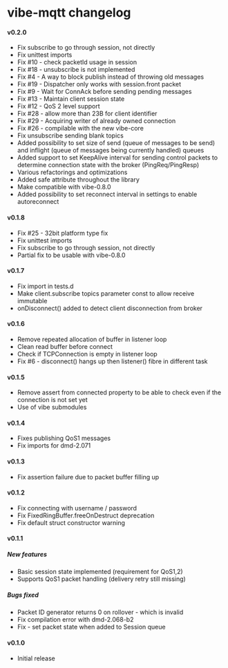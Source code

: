 vibe-mqtt changelog
===================

#### v0.2.0
- Fix subscribe to go through session, not directly
- Fix unittest imports
- Fix #10 - check packetId usage in session
- Fix #18 - unsubscribe is not implemented
- Fix #4 - A way to block publish instead of throwing old messages
- Fix #19 - Dispatcher only works with session.front packet
- Fix #9 - Wait for ConnAck before sending pending messages
- Fix #13 - Maintain client session state
- Fix #12 - QoS 2 level support
- Fix #28 - allow more than 23B for client identifier
- Fix #29 - Acquiring writer of already owned connection
- Fix #26 - compilable with the new vibe-core
- Fix unsubscribe sending blank topics
- Added possibility to set size of send (queue of messages to be send) and inflight (queue of messages being currently handled) queues
- Added support to set KeepAlive interval for sending control packets to determine connection state with the broker (PingReq/PingResp)
- Various refactorings and optimizations
- Added safe attribute throughout the library
- Make compatible with vibe-0.8.0
- Added possibility to set reconnect interval in settings to enable autoreconnect

#### v0.1.8
- Fix #25 - 32bit platform type fix
- Fix unittest imports
- Fix subscribe to go through session, not directly
- Partial fix to be usable with vibe-0.8.0

#### v0.1.7
- Fix import in tests.d
- Make client.subscribe topics parameter const to allow receive immutable
- onDisconnect() added to detect client disconnection from broker

#### v0.1.6
- Remove repeated allocation of buffer in listener loop
- Clean read buffer before connect
- Check if TCPConnection is empty in listener loop
- Fix #6 - disconnect() hangs up then listener() fibre in different task

#### v0.1.5
- Remove assert from connected property to be able to check even if the connection is not set yet
- Use of vibe submodules

#### v0.1.4
- Fixes publishing QoS1 messages
- Fix imports for dmd-2.071

#### v0.1.3
- Fix assertion failure due to packet buffer filling up

#### v0.1.2
- Fix connecting with username / password
- Fix FixedRingBuffer.freeOnDestruct deprecation
- Fix default struct constructor warning

#### v0.1.1
##### New features
- Basic session state implemented (requirement for QoS1,2)
- Supports QoS1 packet handling (delivery retry still missing)

##### Bugs fixed
- Packet ID generator returns 0 on rollover - which is invalid
- Fix compilation error with dmd-2.068-b2
- Fix - set packet state when added to Session queue

#### v0.1.0
- Initial release
